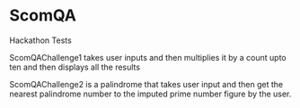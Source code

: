# ScomQA
Hackathon Tests

ScomQAChallenge1 takes user inputs and then multiplies it by a count upto ten and then displays all the results

ScomQAChallenge2 is a palindrome that takes user input and then get the nearest palindrome number to the imputed prime number figure by the user.

